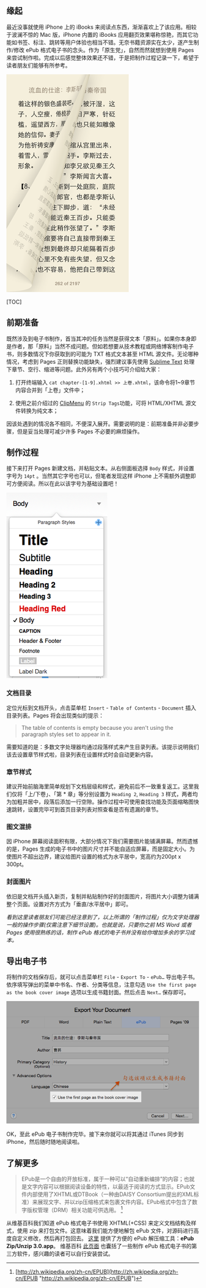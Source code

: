 <!--
.. title: 使用 Pages 制作 ePub 格式的电子书
.. slug: shi-yong-pages-zhi-zuo-epub-ge-shi-de-dian-zi-shu
.. date: 2015-04-07 15:09:14 UTC+08:00
.. updated: 2017-10-26 11:09:14 UTC+08:00
.. tags: ebook, office
.. category:
.. link:
.. description:
.. type: text
.. nocomments:
.. password:
.. previewimage:
-->

## 缘起

最近没事就使用 iPhone 上的 iBooks 来阅读点东西，渐渐喜欢上了该应用。相较于波澜不惊的 Mac 版，iPhone 内置的 iBooks 应用翻页效果堪称惊艳，而其它功能如书签、标注、跳转等用户体验也相当不错。无奈书籍资源实在太少，遂产生制作/修改 ePub 格式电子书的念头。作为「原生党」，自然而然就想到使用 Pages 来尝试制作啦。完成以后感觉整体效果还不错，于是把制作过程记录一下，希望于读者朋友们能够有所参考。

<!-- TEASER_END -->

![iBooks 翻页效果](/images/bookflip.png "iBooks 翻页效果")

[TOC]

## 前期准备

既然涉及到电子书制作，首当其冲的任务当然是获得文本「原料」。如果你本身即是作者，那「原料」当然不成问题。但如若想要从技术教程或网络博客制作电子书，则多数情况下你获取到的可能为 TXT 格式文本甚至 HTML 源文件。无论哪种情况，考虑到 Pages 正则替换功能缺失，强烈建议事先使用 [Sublime Text][subl] 处理下章节、空行、缩进等问题。此外另有两个小技巧可介绍给大家：

1. 打开终端输入 `cat chapter-[1-9].xhtml >> 上卷.xhtml`，该命令将1~9章节内容合并到「上卷」文件中；

2. 使用之前介绍过的 [ClipMenu][clipmenu] 的 `Strip Tags`功能，可将 HTML/XHTML 源文件转换为纯文本；

因该处遇到的情况各不相同，不便深入展开。需要说明的是：前期准备并非必要步骤，但是妥当处理可减少许多 Pages 不必要的麻烦操作。

## 制作过程

接下来打开 Pages 新建文档，并粘贴文本。从右侧面板选择 `Body` 样式，并设置字号为 `14pt` 。当然其它字号也可以，但笔者发现这样 iPhone 上不需额外调整即可方便阅读。所以在此以该字号为基础设置吧！

![基础样式](/images/ji_chu_yang_shi.png "基础样式")

### 文档目录

定位光标到文档开头，点击菜单栏 `Insert` - `Table of Contents` - `Document` 插入目录列表。Pages 将会出现类似的提示：

>The table of contents is empty because you aren't using the paragraph styles set to appear in it.

需要知道的是：多数文字处理器均通过段落样式来产生目录列表。该提示说明我们该去设置章节样式啦，目录列表在设置样式时会自动更新内容。

### 章节样式

建议开始前脑海里简单规划下文档层级和样式，避免前后不一致重复返工。这里我们仅将「上/下卷」、「第 * 章」等分别设置为 `Heading 2`, `Heading 3` 样式，两者均为加粗并居中，段落后添加一行空隙。操作过程中可使用查找功能及页面缩略图快速跳转，设置完毕可到首页目录列表对照查看是否有遗漏的章节。

### 图文混排

因 iPhone 屏幕阅读面积有限，大部分情况下我们需要图片能铺满屏幕。然而遗憾的是，Pages 生成的电子书中的图片尺寸并不能自适应屏幕，而是固定大小。为使图片不超出边界，建议给图片设置的格式为水平居中，宽高约为200pt x 300pt。

### 封面图片

依旧是文档开头插入新页，复制并粘贴制作好的封面图片，将图片大小调整为铺满整个页面。设置对齐方式为「垂直/水平居中」即可。

*看到这里读者朋友们可能已经注意到了，以上所谓的「制作过程」仅为文字处理器一般的操作步骤(仅需注意下细节设置)。也就是说，只要你之前 MS Word 或者 Pages 使用很熟练的话，制作 ePub 格式的电子书并没有给你增加多余的学习成本。*

## 导出电子书

将制作的文档保存后，就可以点击菜单栏 `File` - `Export To` - `ePub…` 导出电子书。依序填写弹出的菜单中书名、作者、分类等信息，注意勾选 `Use the first page as the book cover image` 选项以生成书籍封面。然后点击 `Next…` 保存即可。

![导出电子书](/images/dao_chu_dian_zi_shu.png "导出电子书")

OK，至此 ePub 电子书制作完毕。接下来你就可以将其通过 iTunes 同步到 iPhone，然后随时随地阅读啦。

## 了解更多

>EPub是一个自由的开放标准，属于一种可以“自动重新编排”的内容；也就是文字内容可以根据阅读设备的特性，以最适于阅读的方式显示。EPub文件内部使用了XHTML或DTBook（一种由DAISY Consortium提出的XML标准）来展现文字、并以zip压缩格式来包裹文件内容。EPub格式中包含了数字版权管理（DRM）相关功能可供选用。 [^epub]

从维基百科我们知道 ePub 格式电子书使用 XHTML(+CSS) 来定义文档结构及样式，使用 zip 来打包文件。这意味着我们能方便地解包 ePub 文件，对源码进行高度自定义修改，然后再打包回去。 [这里][ePub Zip/Unzip] 提供了方便的 ePub 解压缩工具：**ePub Zip/Unzip 3.0.app**。 维基百科 [此页面][epub definition] 也囊括了一些制作 ePub 格式电子书的第三方软件，感兴趣的读者可以自行安装尝试。

[epub definition]:http://zh.wikipedia.org/zh-cn/EPUB "http://zh.wikipedia.org/zh-cn/EPUB"

[ePub Zip/Unzip]:http://www.mobileread.com/forums/showthread.php?t=55681 "http://www.mobileread.com/forums/showthread.php?t=55681"

[^epub]: [http://zh.wikipedia.org/zh-cn/EPUB](http://zh.wikipedia.org/zh-cn/EPUB "http://zh.wikipedia.org/zh-cn/EPUB")

[clipmenu]:http://macplay.leanote.com/post/54c5e19f225c553534000001 "http://macplay.leanote.com/post/54c5e19f225c553534000001"

[subl]:http://sublimetext.com "http://sublimetext.com"
